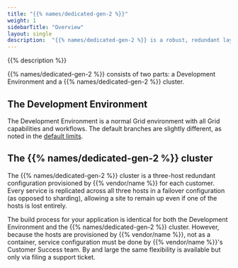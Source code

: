 ```yaml
---
title: "{{% names/dedicated-gen-2 %}}"
weight: 1
sidebarTitle: "Overview"
layout: single
description:  "{{% names/dedicated-gen-2 %}} is a robust, redundant layer. It's well-suited for those who like the {{% vendor/name %}} development experience but need more resources and redundancy for their production environment. It's available only with an Enterprise contract."
---
```


{{% description %}}

{{% names/dedicated-gen-2 %}} consists of two parts: a Development Environment and a {{% names/dedicated-gen-2 %}} cluster.

## The Development Environment

The Development Environment is a normal Grid environment with all Grid capabilities and workflows.
The default branches are slightly different, as noted in the [default limits](../architecture/development.md#default-limits).

## The {{% names/dedicated-gen-2 %}} cluster

The {{% names/dedicated-gen-2 %}} cluster is a three-host redundant configuration provisioned by {{% vendor/name %}} for each customer.
Every service is replicated across all three hosts in a failover configuration (as opposed to sharding),
allowing a site to remain up even if one of the hosts is lost entirely.

The build process for your application is identical for both the Development Environment and the {{% names/dedicated-gen-2 %}} cluster.
However, because the hosts are provisioned by {{% vendor/name %}}, not as a container,
service configuration must be done by {{% vendor/name %}}'s Customer Success team.
By and large the same flexibility is available but only via filing a support ticket.
